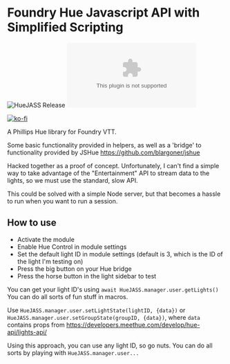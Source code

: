 # Foundry Hue Javascript API with Simplified Scripting

![HueJASS Release](https://github.com/BlitzKraig/fvtt-HueJASS/workflows/HueJASS%20Release/badge.svg)
![Latest Release Download Count](https://img.shields.io/github/downloads/BlitzKraig/fvtt-HueJASS/latest/huejass-release.zip)

[![ko-fi](https://www.ko-fi.com/img/githubbutton_sm.svg)](https://ko-fi.com/Q5Q01YIEJ)

A Phillips Hue library for Foundry VTT.

Some basic functionality provided in helpers, as well as a 'bridge' to functionality provided by JSHue <https://github.com/blargoner/jshue>

Hacked together as a proof of concept. Unfortunately, I can't find a simple way to take advantage of the "Entertainment" API to stream data to the lights, so we must use the standard, slow API.

This could be solved with a simple Node server, but that becomes a hassle to run when you want to run a session.

## How to use

* Activate the module
* Enable Hue Control in module settings
* Set the default light ID in module settings (default is 3, which is the ID of the light I'm testing on)
* Press the big button on your Hue bridge
* Press the horse button in the light sidebar to test

You can get your light ID's using `await HueJASS.manager.user.getLights()`
You can do all sorts of fun stuff in macros.

Use `HueJASS.manager.user.setLightState(lightID, {data})` or `HueJASS.manager.user.setGroupState(groupID, {data})`, where `data` contains props from <https://developers.meethue.com/develop/hue-api/lights-api/>

Using this approach, you can use any light ID, so go nuts. You can do all sorts by playing with `HueJASS.manager.user...`
